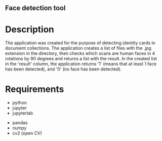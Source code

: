 ## Face detection tool

# Description
The application was created for the purpose of detecting identity cards in document collections.
The application creates a list of files with the .jpg extension in the directory, then checks which scans are human faces in 4 rotations by 90 degrees and returns a list with the result.
In the created list in the 'result' column, the application returns '1' (means that at least 1 face has been detected), and '0' (no face has been detected).

# Requirements
- python
- jupyter
- jupyterlab
* pandas
* numpy
* cv2 (open CV)
